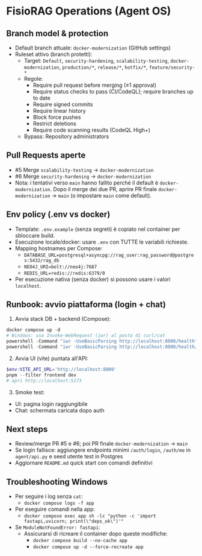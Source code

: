 # FisioRAG Operations (Agent OS)

## Branch model & protection

- Default branch attuale: `docker-modernization` (GitHub settings)
- Ruleset attivo (branch protetti):
  - Target: `Default`, `security-hardening`, `scalability-testing`, `docker-modernization`, `production/*`, `release/*`, `hotfix/*`, `feature/security-*`
  - Regole:
    - Require pull request before merging (≥1 approval)
    - Require status checks to pass (CI/CodeQL); require branches up to date
    - Require signed commits
    - Require linear history
    - Block force pushes
    - Restrict deletions
    - Require code scanning results (CodeQL High+)
  - Bypass: Repository administrators

## Pull Requests aperte

- #5 Merge `scalability-testing` → `docker-modernization`
- #6 Merge `security-hardening` → `docker-modernization`
- Nota: i tentativi verso `main` hanno fallito perché il default è `docker-modernization`. Dopo il merge dei due PR, aprire PR finale `docker-modernization` → `main` (o impostare `main` come default).

## Env policy (.env vs docker)

- Template: `.env.example` (senza segreti) è copiato nel container per sbloccare build.
- Esecuzione locale/docker: usare `.env` con TUTTE le variabili richieste.
- Mapping hostnames per Compose:
  - `DATABASE_URL=postgresql+asyncpg://rag_user:rag_password@postgres:5432/rag_db`
  - `NEO4J_URI=bolt://neo4j:7687`
  - `REDIS_URL=redis://redis:6379/0`
- Per esecuzione nativa (senza docker) si possono usare i valori `localhost`.

## Runbook: avvio piattaforma (login + chat)

1. Avvia stack DB + backend (Compose):

```powershell
docker compose up -d
# Windows: usa Invoke-WebRequest (iwr) al posto di curl/cat
powershell -Command "iwr -UseBasicParsing http://localhost:8000/health"
powershell -Command "iwr -UseBasicParsing http://localhost:8000/health/detailed"
```

2. Avvia UI (vite) puntata all'API:

```powershell
$env:VITE_API_URL='http://localhost:8000'
pnpm --filter frontend dev
# apri http://localhost:5173
```

3. Smoke test:

- UI: pagina login raggiungibile
- Chat: schermata caricata dopo auth

## Next steps

- Review/merge PR #5 e #6; poi PR finale `docker-modernization` → `main`
- Se login fallisce: aggiungere endpoints minimi `/auth/login`, `/auth/me` in `agent/api.py` e seed utente test in Postgres
- Aggiornare `README.md` quick start con comandi definitivi

## Troubleshooting Windows

- Per seguire i log senza `cat`:
  - `docker compose logs -f app`
- Per eseguire comandi nella app:
  - `docker compose exec app sh -lc "python -c 'import fastapi,uvicorn; print(\"deps_ok\")'"`
- Se `ModuleNotFoundError: fastapi`:
  - Assicurarsi di ricreare il container dopo queste modifiche:
    - `docker compose build --no-cache app`
    - `docker compose up -d --force-recreate app`
